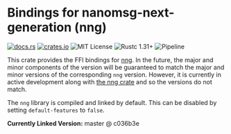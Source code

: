 # Bindings for nanomsg-next-generation (nng)

[![docs.rs](https://docs.rs/nng-sys/badge.svg)](https://docs.rs/nng-sys)
[![crates.io](http://img.shields.io/crates/v/nng-sys.svg)](http://crates.io/crates/nng-sys)
![MIT License](https://img.shields.io/badge/license-MIT-blue.svg)
![Rustc 1.31+](https://img.shields.io/badge/rustc-1.31+-lightgray.svg)
![Pipeline](https://gitlab.com/neachdainn/nng-rs/badges/master/pipeline.svg)

This crate provides the FFI bindings for [nng][1].
In the future, the major and minor components of the version will be guaranteed to match the major and minor versions of the corresponding `nng` version.
However, it is currently in active development along with [the nng crate][2] and so the versions do not match.

The `nng` library is compiled and linked by default.
This can be disabled by setting `default-features` to `false`.

**Currently Linked Version:** master @ c036b3e

[1]: https://nanomsg.github.io/nng/
[2]: https://crates.io/crates/nng
